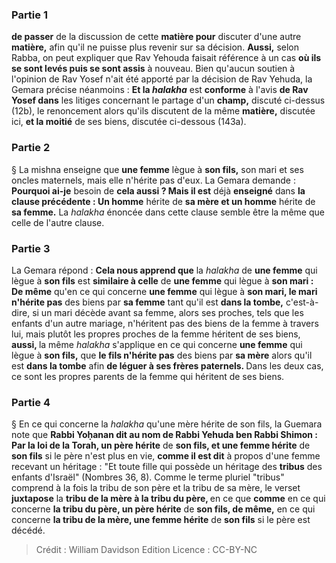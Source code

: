 
### Partie 1
<b>de passer</b> de la discussion de cette <b>matière pour</b> discuter d'une autre <b>matière,</b> afin qu'il ne puisse plus revenir sur sa décision. <b>Aussi,</b> selon Rabba, on peut expliquer que Rav Yehouda faisait référence à un cas <b>où ils se sont levés puis se sont assis</b> à nouveau. Bien qu'aucun soutien à l'opinion de Rav Yosef n'ait été apporté par la décision de Rav Yehuda, la Gemara précise néanmoins : <b>Et la <i>halakha</i></b> est <b>conforme</b> à l'avis <b>de Rav Yosef dans</b> les litiges concernant le partage d'un <b>champ,</b> discuté ci-dessus (12b), le renoncement alors qu'ils discutent de la même <b>matière,</b> discutée ici, <b>et la moitié</b> de ses biens, discutée ci-dessous (143a).

### Partie 2
§ La mishna enseigne que <b>une femme</b> lègue à <b>son fils,</b> son mari et ses oncles maternels, mais elle n'hérite pas d'eux. La Gemara demande : <b>Pourquoi ai-je</b> besoin de <b>cela aussi ? Mais il est</b> déjà <b>enseigné</b> dans <b>la clause précédente : Un homme</b> hérite de <b>sa mère et un homme</b> hérite de <b>sa femme.</b> La <i>halakha</i> énoncée dans cette clause semble être la même que celle de l'autre clause.

### Partie 3
La Gemara répond : <b>Cela nous apprend que</b> la <i>halakha</i> de <b>une femme</b> qui lègue à <b>son fils</b> est <b>similaire à celle</b> de <b>une femme</b> qui lègue à <b>son mari : De même</b> qu'en ce qui concerne <b>une femme</b> qui lègue à <b>son mari, le mari n'hérite pas</b> des biens par <b>sa femme</b> tant qu'il est <b>dans la tombe,</b> c'est-à-dire, si un mari décède avant sa femme, alors ses proches, tels que les enfants d'un autre mariage, n'héritent pas des biens de la femme à travers lui, mais plutôt les propres proches de la femme héritent de ses biens, <b>aussi, </b> la même <i>halakha</i> s'applique en ce qui concerne <b>une femme</b> qui lègue à <b>son fils,</b> que <b>le fils n'hérite pas</b> des biens par <b>sa mère</b> alors qu'il est <b>dans la tombe</b> afin <b>de léguer à ses frères paternels. </b> Dans les deux cas, ce sont les propres parents de la femme qui héritent de ses biens.

### Partie 4
§ En ce qui concerne la <i>halakha</i> qu'une mère hérite de son fils, la Guemara note que <b>Rabbi Yoḥanan dit au nom de Rabbi Yehuda ben Rabbi Shimon : Par la loi de la Torah, un père hérite</b> de <b>son fils, et une femme hérite</b> de <b>son fils</b> si le père n'est plus en vie, <b>comme il est dit</b> à propos d'une femme recevant un héritage : "Et toute fille qui possède un héritage des <b>tribus</b> des enfants d'Israël" (Nombres 36, 8). Comme le terme pluriel "tribus" comprend à la fois la tribu de son père et la tribu de sa mère, le verset <b>juxtapose</b> la <b>tribu de la mère à la tribu du père, </b> en ce que <b>comme</b> en ce qui concerne <b>la tribu du père, un père hérite</b> de <b>son fils, de même,</b> en ce qui concerne <b>la tribu de la mère, une femme hérite</b> de <b>son fils</b> si le père est décédé.

>Crédit : William Davidson Edition
>Licence : CC-BY-NC